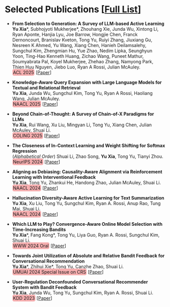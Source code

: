 
# Selected Publications [[Full List](https://scholar.google.com/citations?hl=en&user=sTVqEUMAAAAJ&view_op=list_works)]

* **From Selection to Generation: A Survey of LLM-based Active Learning** <br>
  **Yu Xia**\*, Subhojyoti Mukherjee\*, Zhouhang Xie, Junda Wu, Xintong Li, Ryan Aponte, Hanjia Lyu, Joe Barrow, Hongjie Chen, Franck Dernoncourt, Branislav Kveton, Tong Yu, Ruiyi Zhang, Jiuxiang Gu, Nesreen K Ahmed, Yu Wang, Xiang Chen, Hanieh Deilamsalehy, Sungchul Kim, Zhengmian Hu, Yue Zhao, Nedim Lipka, Seunghyun Yoon, Ting-Hao Kenneth Huang, Zichao Wang, Puneet Mathur, Soumyabrata Pal, Koyel Mukherjee, Zhehao Zhang, Namyong Park, Thien Huu Nguyen, Jiebo Luo, Ryan A Rossi, Julian McAuley. <br>
  <span style="background-color: #F6AEAF; padding: 2px; border-radius: 5px;">ACL 2025</span>
  [[Paper](https://arxiv.org/pdf/2502.11767?)]

* **Knowledge-Aware Query Expansion with Large Language Models for Textual and Relational Retrieval** <br>
  **Yu Xia**, Junda Wu, Sungchul Kim, Tong Yu, Ryan A Rossi, Haoliang Wang, Julian McAuley. <br>
  <span style="background-color: #F6AEAF; padding: 2px; border-radius: 5px;">NAACL 2025</span>
  [[Paper](https://aclanthology.org/2025.naacl-long.216.pdf)]

* **Beyond Chain-of-Thought: A Survey of Chain-of-X Paradigms for LLMs** <br>
  **Yu Xia**, Rui Wang, Xu Liu, Mingyan Li, Tong Yu, Xiang Chen, Julian McAuley, Shuai Li. <br>
  <span style="background-color: #F6AEAF; padding: 2px; border-radius: 5px;">COLING 2025</span>
  [[Paper](https://aclanthology.org/2025.coling-main.719.pdf)]

* **The Closeness of In-Context Learning and Weight Shifting for Softmax Regression** <br>
  (*Alphabetical Order*) Shuai Li, Zhao Song, **Yu Xia**, Tong Yu, Tianyi Zhou. <br>
  <span style="background-color: #F6AEAF; padding: 2px; border-radius: 5px;">NeurIPS 2024</span>
  [[Paper](https://openreview.net/pdf?id=SFaEENfEyw)]

* **Aligning as Debiasing: Causality-Aware Alignment via Reinforcement Learning with Interventional Feedback** <br>
  **Yu Xia**, Tong Yu, Zhankui He, Handong Zhao, Julian McAuley, Shuai Li. <br>
  <span style="background-color: #F6AEAF; padding: 2px; border-radius: 5px;">NAACL 2024</span>
  [[Paper](https://aclanthology.org/2024.naacl-long.262.pdf)]

* **Hallucination Diversity-Aware Active Learning for Text Summarization** <br>
  **Yu Xia**, Xu Liu, Tong Yu, Sungchul Kim, Ryan A. Rossi, Anup Rao, Tung Mai, Shuai Li. <br>
  <span style="background-color: #F6AEAF; padding: 2px; border-radius: 5px;">NAACL 2024</span>
  [[Paper](https://aclanthology.org/2024.naacl-long.479.pdf)]

* **Which LLM to Play? Convergence-Aware Online Model Selection with Time-Increasing Bandits** <br>
  **Yu Xia**\*, Fang Kong\*, Tong Yu, Liya Guo, Ryan A. Rossi, Sungchul Kim, Shuai Li. <br>
  <span style="background-color: #F6AEAF; padding: 2px; border-radius: 5px;">WWW 2024 Oral</span>
  [[Paper](https://dl.acm.org/doi/pdf/10.1145/3589334.3645420)]

* **Towards Joint Utilization of Absolute and Relative Bandit Feedback for Conversational Recommendation** <br>
  **Yu Xia**\*, Zhihui Xie\*, Tong Yu, Canzhe Zhao, Shuai Li. <br>
  <span style="background-color: #F6AEAF; padding: 2px; border-radius: 5px;">UMUAI 2024 Special Issue on CRS</span> 
  [[Paper](https://link.springer.com/content/pdf/10.1007/s11257-023-09388-5.pdf)]

* **User-Regulation Deconfounded Conversational Recommender System with Bandit Feedback** <br>
  **Yu Xia**, Junda Wu, Tong Yu, Sungchul Kim, Ryan A. Rossi, Shuai Li. <br>
  <span style="background-color: #F6AEAF; padding: 2px; border-radius: 5px;">KDD 2023</span> 
  [[Paper](https://dl.acm.org/doi/pdf/10.1145/3580305.3599539)]


